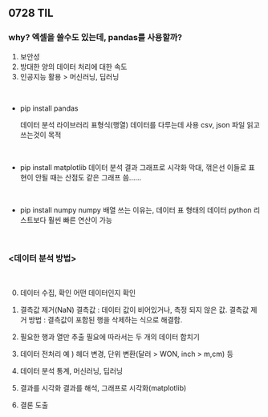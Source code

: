 ## 0728 TIL

### why? 엑셀을 쓸수도 있는데, pandas를 사용할까?
  1) 보안성
  2) 방대한 양의 데이터 처리에 대한 속도
  3) 인공지능 활용 > 머신러닝, 딥러닝

 <br>
 
- pip install pandas

  데이터 분석 라이브러리
  표형식(행열) 데이터를 다루는데 사용
  csv, json 파일 읽고 쓰는것이 목적

<br>

- pip install matplotlib
  데이터 분석 결과 그래프로 시각화
  막대, 꺾은선 이들로 표현이 안될 때는 산점도 같은 그래프 씀......
  
<br>

- pip install numpy
  numpy 배열 쓰는 이유는, 데이터 표 형태의 데이터
  python 리스트보다 훨씬 빠른 연산이 가능

<br>

### <데이터 분석 방법>
<br>

0. 데이터 수집, 확인
  어떤 데이터인지 확인

1. 결측값 제거(NaN)
  결측값 : 데이터 값이 비어있거나, 측정 되지 않은 값.
  결측값 제거 방법 : 결측값이 포함된 행을 삭제하는 식으로 해결함.

2. 필요한 행과 열만 추출
  필요에 따라서는 두 개의 데이터 합치기

3. 데이터 전처리
   예 ) 헤더 변경, 단위 변환(달러 > WON, inch > m,cm) 등

4. 데이터 분석
   통계, 머신러닝, 딥러닝

5. 결과를 시각화
   결과를 해석, 그래프로 시각화(matplotlib)

6. 결론 도출
